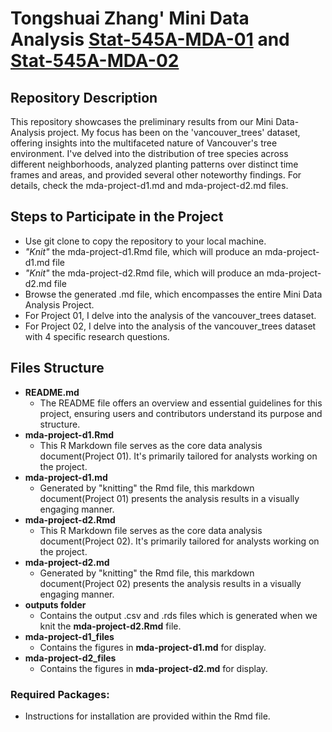 # Tongshuai Zhang' Mini Data Analysis [Stat-545A-MDA-01](https://stat545.stat.ubc.ca/mini-project/mini-project-1/) and [Stat-545A-MDA-02](https://stat545.stat.ubc.ca/mini-project/mini-project-2/)

## Repository Description

This repository showcases the preliminary results from our Mini Data-Analysis project. My focus has been on the 'vancouver_trees' dataset, offering insights into the multifaceted nature of Vancouver's tree environment. I've delved into the distribution of tree species across different neighborhoods, analyzed planting patterns over distinct time frames and areas, and provided several other noteworthy findings. For details, check the mda-project-d1.md and mda-project-d2.md files.

## Steps to Participate in the Project

-   Use git clone to copy the repository to your local machine.
-   *"Knit"* the mda-project-d1.Rmd file, which will produce an mda-project-d1.md file
-   *"Knit"* the mda-project-d2.Rmd file, which will produce an mda-project-d2.md file
-   Browse the generated .md file, which encompasses the entire Mini Data Analysis Project.
-   For Project 01, I delve into the analysis of the vancouver_trees dataset.
-   For Project 02, I delve into the analysis of the vancouver_trees dataset with 4 specific research questions.

## Files Structure

-   **README.md**
    -   The README file offers an overview and essential guidelines for this project, ensuring users and contributors understand its purpose and structure.
-   **mda-project-d1.Rmd**
    -   This R Markdown file serves as the core data analysis document(Project 01). It's primarily tailored for analysts working on the project.
-   **mda-project-d1.md**
    -   Generated by "knitting" the Rmd file, this markdown document(Project 01) presents the analysis results in a visually engaging manner.
-   **mda-project-d2.Rmd**
    -   This R Markdown file serves as the core data analysis document(Project 02). It's primarily tailored for analysts working on the project.
-   **mda-project-d2.md**
    -   Generated by "knitting" the Rmd file, this markdown document(Project 02) presents the analysis results in a visually engaging manner.
-   **outputs folder**
    -   Contains the output .csv and .rds files which is generated when we knit the **mda-project-d2.Rmd** file.
-   **mda-project-d1_files**
    -   Contains the figures in **mda-project-d1.md** for display.
-   **mda-project-d2_files**
    -   Contains the figures in **mda-project-d2.md** for display.

### Required Packages:

-   Instructions for installation are provided within the Rmd file.
